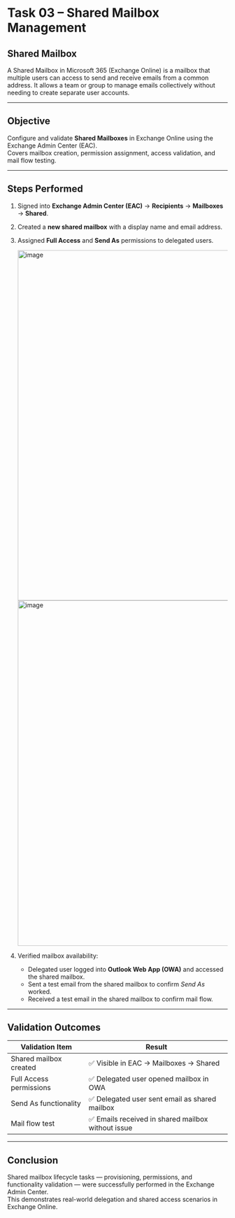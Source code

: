 # Task 03 – Shared Mailbox Management

## Shared Mailbox

A Shared Mailbox in Microsoft 365 (Exchange Online) is a mailbox that multiple users can access to send and receive emails from a common address. It allows a team or group to manage emails collectively without needing to create separate user accounts.

---

## Objective
Configure and validate **Shared Mailboxes** in Exchange Online using the Exchange Admin Center (EAC).  
Covers mailbox creation, permission assignment, access validation, and mail flow testing.

---

## Steps Performed

1. Signed into **Exchange Admin Center (EAC)** → **Recipients** → **Mailboxes** → **Shared**.
2. Created a **new shared mailbox** with a display name and email address.
3. Assigned **Full Access** and **Send As** permissions to delegated users.
     
     <img width="1555" height="801" alt="image" src="https://github.com/user-attachments/assets/b981ce62-97cd-45d4-a337-edba1b9ac195" />

     <img width="737" height="790" alt="image" src="https://github.com/user-attachments/assets/804c086d-214c-42f7-9663-177eccc1e195" />

4. Verified mailbox availability:
   - Delegated user logged into **Outlook Web App (OWA)** and accessed the shared mailbox.
   - Sent a test email from the shared mailbox to confirm *Send As* worked.
   - Received a test email in the shared mailbox to confirm mail flow.

---

## Validation Outcomes

| Validation Item         | Result |
|--------------------------|--------|
| Shared mailbox created   | ✅ Visible in EAC → Mailboxes → Shared |
| Full Access permissions  | ✅ Delegated user opened mailbox in OWA |
| Send As functionality    | ✅ Delegated user sent email as shared mailbox |
| Mail flow test           | ✅ Emails received in shared mailbox without issue |

---

## Conclusion
Shared mailbox lifecycle tasks — provisioning, permissions, and functionality validation — were successfully performed in the Exchange Admin Center.  
This demonstrates real-world delegation and shared access scenarios in Exchange Online.
